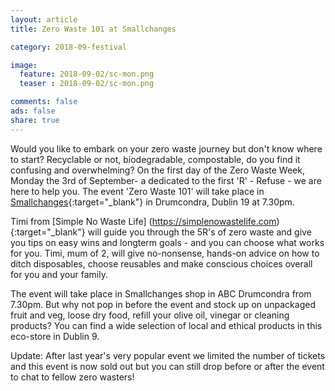 ```yaml
---
layout: article
title: Zero Waste 101 at Smallchanges

category: 2018-09-festival

image:
  feature: 2018-09-02/sc-mon.png
  teaser : 2018-09-02/sc-mon.png

comments: false
ads: false
share: true
---
```

Would you like to embark on your zero waste journey but don't know where to start? Recyclable or not, biodegradable, compostable, do you find it confusing and overwhelming? On the first day of the Zero Waste Week, Monday the 3rd of September- a dedicated to the first 'R' - Refuse - we are here to help you. The event 'Zero Waste 101' will take place in [Smallchanges](https://www.google.com/maps/place/Smallchanges+Wholefoods+Store/@53.363428,-6.2604867,17z/data=!4m12!1m6!3m5!1s0x4867e64e2b1fadd5:0xc357e6bc91436221!2sSmallchanges+Wholefoods+Store!8m2!3d53.363428!4d-6.258298!3m4!1s0x4867e64e2b1fadd5:0xc357e6bc91436221!8m2!3d53.363428!4d-6.258298){:target="_blank"} in Drumcondra, Dublin 19 at 7.30pm.

Timi from [Simple No Waste Life] (https://simplenowastelife.com){:target="_blank"} will guide you through the 5R's of zero waste and give you tips on easy wins and longterm goals - and you can choose what works for you. Timi, mum of 2, will give no-nonsense, hands-on advice on how to ditch disposables, choose reusables and make conscious choices overall for you and your family. 

The event will take place in Smallchanges shop in ABC Drumcondra from 7.30pm. But why not pop in before the event and stock up on unpackaged fruit and veg, loose dry food, refill your olive oil, vinegar or cleaning products? You can find a wide selection of local and ethical products in this eco-store in Dublin 9. 

Update: After last year's very popular event we limited the number of tickets and this event is now sold out but you can still drop before or after the event to chat to fellow zero wasters!



